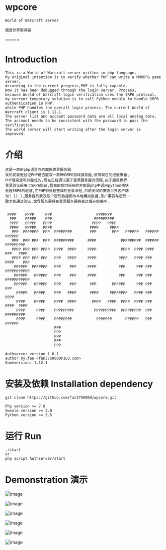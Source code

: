 # wpcore
	World of Warcraft server

	魔兽世界服务器
=====

# Introduction
	This is a World of Warcraft server written in php language. 
	My original intention is to verify whether PHP can write a MMORPG game server. 
	According to the current progress,PHP is fully capable. 
	Now it has been debugged through the login server. Process, 
	because World of Warcraft login verification uses the SRP6 protocol, 
	my current temporary solution is to call Python module to handle SRP6 authentication in PHP, 
	while PHP handles the overall login process. The current World of Warcraft client is 1.12.1. 
	The server list and account password data are all local analog data. 
	The account needs to be consistent with the password to pass the verification. 
	The world server will start writing after the login server is improved.

# 介绍
	这是一款用php语言写的魔兽世界服务器
	我的初衷是验证PHP是否能写一款MMORPG游戏服务器,依照现在的进度来看,
	PHP是完全可以胜任的,现在已经调试通了登录服务器的流程,由于魔兽世界
	登录验证采用了SRP6协议,我目前暂时采用的方案是php中调用python模块
	处理SRP6的验证,而PHP则处理整体的登录流程,目前测试的魔兽世界客户端
	为1.12.1,服务器列表及账户密码数据都为本地模拟数据,账户需要与密码一
	致才能通过验证,世界服务器将在登录服务器完善之后开始编写.

~~~
                                                                                 
 PPPP    PPPP     PPP                    PPPPPPP                                 
  PPP    PPPPP    PPP                   PPPPPPPPP                                
  PPPP   PPPPP   PPPP                  PPPP   PPPP                               
  PPPP   PPPPP   PPPP                 PPPP     PPPP                              
   PPP  PPPPPPP  PPP  PPPPPPPP        PPP       PPP   PPPPPP   PPPPPP   PPPPPP   
   PPP  PPP PPP  PPP  PPPPPPPPP      PPPP           PPPPPPPPP  PPPPPP PPPPPPPPP  
   PPPP PPP PPP PPPP  PPPP  PPPP     PPPP           PPPP  PPPP PPPP   PPP   PPPP 
   PPPP PPP PPP PPP   PPP   PPPP     PPPP          PPPP   PPPP PPP   PPPP    PPP 
    PPPPPP  PPPPPPP   PPP    PPP     PPPP          PPP     PPP PPP   PPPPPPPPPPP 
    PPPPPP   PPPPPP   PPP    PPP     PPPP          PPP     PPP PPP   PPPPPPPPPPP 
    PPPPPP   PPPPPP   PPP    PPP      PPP       PPPPPP     PPP PPP   PPP         
     PPPPP   PPPPP    PPP   PPPP      PPPP     PPPPPPPP   PPPP PPP   PPPP        
     PPPP    PPPPP    PPPP  PPPP       PPPP   PPPP  PPPP  PPPP PPP    PPPP  PPPP 
     PPPP     PPPP    PPPPPPPPP         PPPPPPPPPP  PPPPPPPPP  PPP    PPPPPPPPP  
     PPPP     PPPP    PPPPPPPP           PPPPPPP      PPPPPP   PPP      PPPPPP   
                      PPP                                                        
                      PPP                                                        
                      PPP                                                        
                      PPP                                                        
                      PPP 
        
Authserver version 1.0.1
author by.fan <fan3750060@163.com>
Gameversion: 1.12.1

~~~

# 安装及依赖 Installation dependency
	git clone https://github.com/fan3750060/wpcore.git

	Php version >= 7.0
	Swoole version >= 2.0
	Python version >= 3.5

# 运行 Run
	./start 
	or
	php script Authserver/start

# Demonstration 演示

![image](https://pictureblog.oss-cn-beijing.aliyuncs.com/wow/1.png?x-oss-process=image/resize,limit_0,m_fill,w_600,h_600/quality,q_100)

![image](https://pictureblog.oss-cn-beijing.aliyuncs.com/wow/2.png?x-oss-process=image/resize,limit_0,m_fill,w_600,h_600/quality,q_100)

![image](https://pictureblog.oss-cn-beijing.aliyuncs.com/wow/3.png?x-oss-process=image/resize,limit_0,m_fill,w_600,h_600/quality,q_100)

![image](https://pictureblog.oss-cn-beijing.aliyuncs.com/wow/4.png?x-oss-process=image/resize,limit_0,m_fill,w_600,h_600/quality,q_100)

![image](https://pictureblog.oss-cn-beijing.aliyuncs.com/wow/5.png?x-oss-process=image/resize,limit_0,m_fill,w_600,h_600/quality,q_100)

![image](https://pictureblog.oss-cn-beijing.aliyuncs.com/wow/6.png?x-oss-process=image/resize,limit_0,m_fill,w_600,h_600/quality,q_100)





	



